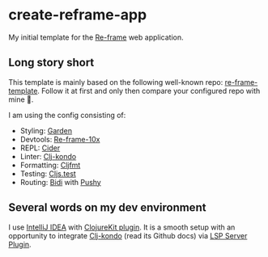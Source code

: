 # create-reframe-app
My initial template for the [Re-frame](https://github.com/day8/re-frame) web application.

## Long story short
This template is mainly based on the following well-known repo: [re-frame-template](https://github.com/day8/re-frame-template).
Follow it at first and only then compare your configured repo with mine 🤝.

I am using the config consisting of:
* Styling: [Garden](https://github.com/noprompt/garden)
* Devtools: [Re-frame-10x](https://github.com/day8/re-frame-10x)
* REPL: [Cider](https://github.com/clojure-emacs/cider)
* Linter: [Clj-kondo](https://github.com/borkdude/clj-kondo)
* Formatting: [Cljfmt](https://github.com/weavejester/cljfmt)
* Testing: [Cljs.test](https://github.com/clojure/clojurescript/blob/master/src/main/cljs/cljs/test.cljs)
* Routing: [Bidi](https://github.com/juxt/bidi) with [Pushy](https://github.com/kibu-australia/pushy)

## Several words on my dev environment
I use [IntelliJ IDEA](https://www.jetbrains.com/idea/) with [ClojureKit plugin](https://plugins.jetbrains.com/plugin/8636-clojure-kit).
It is a smooth setup with an opportunity to integrate [Clj-kondo](https://github.com/borkdude/clj-kondo) (read its Github docs) via [LSP Server Plugin](https://plugins.jetbrains.com/plugin/10209-lsp-support).
